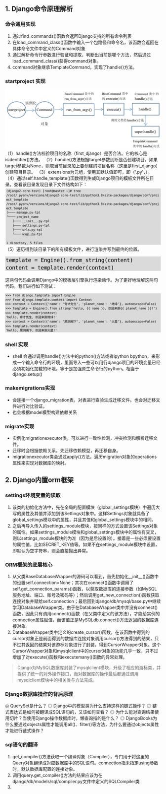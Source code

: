## 1. Django命令原理解析

### 命令通用实现

1. 通过find_commands()函数会返回Django支持的所有命令列表
2. 在load_command_class()函数中输入一个包路径和命令名，该函数会返回在具体命令文件中定义的Command对象
3. 通过解析命令行参数进行验证和提取，判断出当前是哪个方法，然后通过load_command_class()获得command对象。
4. command对象继承TemplateCommand，实现了handle()方法。

### startproject 实现
![](../youdaonote-images/Pasted%20image%2020230529165201.png)
（1）handle()方法校验项目的名称（first_django）是否合法。它的核心是isidentifier()方法。
（2）handle()方法根据target参数刞断是否创建项目。如果target参数为None，则取当前目录加上要创建的项目名称（这里是first_django）创建项目目录。
（3）extensions为元组，使用其默认值即可，即（'.py'，）。
（4）通过self.handle_template()函数得到生成Django项目的模板文件所在目录。查看该目录发现目录下文件结构如下：
![](../youdaonote-images/Pasted%20image%2020230529165759.png)
（5）遍历得到该目录下的所有模板文件，进行渲染并写到最终的位置。

![](../youdaonote-images/Pasted%20image%2020230529165954.png)

这两句代码会调用Django中的模板层引擎执行渲染动作。为了更好地理解这两句代码，我们进行如下测试：

![](../youdaonote-images/Pasted%20image%2020230529170009.png)

### shell 实现
- shell 会通过调用handle()方法中的python()方法或者ipython bpython，来形成一个输入命令行的环境，里面导入一些可以用行django项目的环境变量已经必须初始化加载的环境，等于是加强原生命令行的python。相当于django.setup()

### makemigrations实现
- 会连接一个django_migration表，对表进行查验生成迁移文件。也会对迁移文件进行对比验证。
- 也会根据model模型构建依赖关系

### migrate实现
- 实例化migrationexecutor类，可以进行一致性检测，冲突检测和解析迁移文件。
- 迁移时会根据依赖关系，先迁移依赖模型，再迁移自身。
- migrationexecutor类会通过apply()方法，遍历migration对象的operations属性来实现对数据库的映射。

## 2. Django内置orm框架

### settings环境变量的读取

1. 该类的初始化方法中，先在全局的配置模块（global_settings模块）中遍历大写的属性及其值并添加到该Settings对象中。这样Settings对象就具备了global_settings模块中的属性，并且其值和global_settings模块中的相同。
2. 之后再导入传入的settings_module模块，按同样的方式设置该Settings对象的属性。如果settings_module模块和global_settings模块中的属性有交叉，则以settings_module模块的为准（因为是后设置的）。接着是一些必须要设置的属性值，比如SECRET_KEY值等。如果不在settings_module模块中设置，即默认为空字符串，则会直接抛出异常。

### ORM框架的底层核心

1. 从父类BaseDatabaseWrapper的源码可以看到，首先初始化__init__()函数中的设置self.connection=None；其次在connect()函数中调用了self.get_connection_params()函数，以获取数据库的连接参数（如MySQL服务地址、端口、账号及密码等）；然后调用get_new_connection()函数获取连接对象并赋给self.connection；最后回到django/db/mysql/base.py中继续学习DatabaseWrapper类。由于在DatabaseWrapper类中并没有connect()函数，因此只有调用connect()函数（在父类中定义的该方法），才能给实例的connection属性赋值，而该值正是MySQLdb.connect()方法返回的数据库连接对象。
2. DatabaseWrapper类中定义的create_cursor()函数，在该函数中得到的cursor对象正是前面得到的数据库连接对象调用cursor()方法得到的结果，只不过其返回的结果对该游标对象进行了封装，得到CursorWrapper对象。这个CursorWrapper对象和mysqlclient中的cursor对象的功能几乎一致，只不过增加了对execute()函数和executemany()函数的异常处理。

> Django为MySQL数据库封装了mysqlclient模块，升级了相应的游标类，并提供了统一的对外操作接口，而对数据库的操作最后都通过调用mysqlclient模块中的相关类与方法完成。

### Django数据库操作的背后原理

◎ QuerySet是什么？
◎ Django中的模型类为什么支持这样的链式操作？
◎ 链式表达式是如何被翻译成SQL语句的，又该如何查看？
◎ 为什么能对查询结果使用切片？当使用Django操作数据库时，懒查询指的是什么？
◎ DjangoBooks为什么要通过objects属性才能调用all()、filter()等方法，为什么要通过objects属性才能进行链式操作？

### sql语句的翻译
1. get_compiler()方法获取一个编译对象（Compiler），专门用于将这里的Query对象翻译成对应数据库中的SQL语句。connection指未指定using参数时，默认数据库配置的连接对象。
2. 调用query.get_compiler()方法的结果应该为在django/db/models/sql/compiler.py文件中定义的SQLCompiler类
3. 